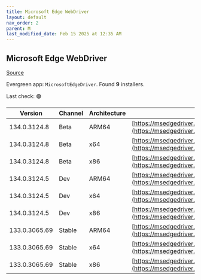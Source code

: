 ```yaml
---
title: Microsoft Edge WebDriver
layout: default
nav_order: 2
parent: M
last_modified_date: Feb 15 2025 at 12:35 AM
---
```


## Microsoft Edge WebDriver

[Source](https://www.microsoft.com/edge)

Evergreen app: `MicrosoftEdgeDriver`. Found **9** installers.

Last check: 🟢

| Version       | Channel | Architecture | URI                                                                                                                                            |
| ------------- | ------- | ------------ | ---------------------------------------------------------------------------------------------------------------------------------------------- |
| 134.0.3124.8  | Beta    | ARM64        | [https://msedgedriver.azureedge.net/134.0.3124.8/edgedriver_arm64.zip](https://msedgedriver.azureedge.net/134.0.3124.8/edgedriver_arm64.zip)   |
| 134.0.3124.8  | Beta    | x64          | [https://msedgedriver.azureedge.net/134.0.3124.8/edgedriver_win64.zip](https://msedgedriver.azureedge.net/134.0.3124.8/edgedriver_win64.zip)   |
| 134.0.3124.8  | Beta    | x86          | [https://msedgedriver.azureedge.net/134.0.3124.8/edgedriver_win32.zip](https://msedgedriver.azureedge.net/134.0.3124.8/edgedriver_win32.zip)   |
| 134.0.3124.5  | Dev     | ARM64        | [https://msedgedriver.azureedge.net/134.0.3124.5/edgedriver_arm64.zip](https://msedgedriver.azureedge.net/134.0.3124.5/edgedriver_arm64.zip)   |
| 134.0.3124.5  | Dev     | x64          | [https://msedgedriver.azureedge.net/134.0.3124.5/edgedriver_win64.zip](https://msedgedriver.azureedge.net/134.0.3124.5/edgedriver_win64.zip)   |
| 134.0.3124.5  | Dev     | x86          | [https://msedgedriver.azureedge.net/134.0.3124.5/edgedriver_win32.zip](https://msedgedriver.azureedge.net/134.0.3124.5/edgedriver_win32.zip)   |
| 133.0.3065.69 | Stable  | ARM64        | [https://msedgedriver.azureedge.net/133.0.3065.69/edgedriver_arm64.zip](https://msedgedriver.azureedge.net/133.0.3065.69/edgedriver_arm64.zip) |
| 133.0.3065.69 | Stable  | x64          | [https://msedgedriver.azureedge.net/133.0.3065.69/edgedriver_win64.zip](https://msedgedriver.azureedge.net/133.0.3065.69/edgedriver_win64.zip) |
| 133.0.3065.69 | Stable  | x86          | [https://msedgedriver.azureedge.net/133.0.3065.69/edgedriver_win32.zip](https://msedgedriver.azureedge.net/133.0.3065.69/edgedriver_win32.zip) |
